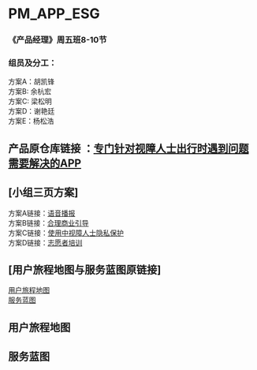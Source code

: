 #  PM_APP_ESG
 
### 《产品经理》周五班8-10节

### 组员及分工：   
方案A：胡凯锋  
方案B: 余杭宏  
方案C: 梁松明  
方案D：谢艳廷  
方案E：杨松浩  
 
## 产品原仓库链接 ：[专门针对视障人士出行时遇到问题需要解决的APP](https://gitee.com/NFUNM008/APP_team)  
 
## [小组三页方案] 
方案A链接：[语音播报](https://www.processon.com/view/link/5f128c471e08537d50b1ce0b)  
方案B链接：[合理商业引导](https://www.processon.com/apps/5f1113595653bb7fd23cdfa0)  
方案C链接：[使用中视障人士隐私保护](https://www.processon.com/view/link/5f0ad11f1e08530ca810b355)  
方案D链接：[志愿者培训](https://www.processon.com/apps/5f0dbde107912906d9a2a722)
## [用户旅程地图与服务蓝图原链接]   
[用户旅程地图](https://www.processon.com/diagraming/5eec6c045653bb2925a7fc6c)    
[服务蓝图](https://www.processon.com/diagraming/5ef86ebcf346fb1ae58174fd)    
## 用户旅程地图  

## 服务蓝图   
 